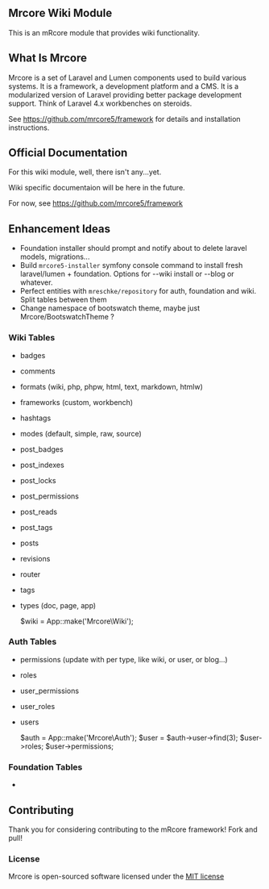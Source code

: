 ## Mrcore Wiki Module

This is an mRcore module that provides wiki functionality.

## What Is Mrcore

Mrcore is a set of Laravel and Lumen components used to build various systems.
It is a framework, a development platform and a CMS.  It is a modularized version of Laravel
providing better package development support.  Think of Laravel 4.x workbenches on steroids.

See https://github.com/mrcore5/framework for details and installation instructions.

## Official Documentation

For this wiki module, well, there isn't any...yet.

Wiki specific documentaion will be here in the future.

For now, see https://github.com/mrcore5/framework






## Enhancement Ideas

* Foundation installer should prompt and notify about to delete laravel models, migrations...
* Build `mrcore5-installer` symfony console command to install fresh laravel/lumen + foundation.  Options for --wiki install or --blog or whatever.
* Perfect entities with `mreschke/repository` for auth, foundation and wiki.  Split tables between them
* Change namespace of bootswatch theme, maybe just Mrcore/BootswatchTheme ?


### Wiki Tables

* badges
* comments
* formats (wiki, php, phpw, html, text, markdown, htmlw)
* frameworks (custom, workbench)
* hashtags
* modes (default, simple, raw, source)
* post_badges
* post_indexes
* post_locks
* post_permissions
* post_reads
* post_tags
* posts
* revisions
* router
* tags
* types (doc, page, app)


    $wiki = App::make('Mrcore\Wiki');


### Auth Tables

* permissions (update with per type, like wiki, or user, or blog...)
* roles
* user_permissions
* user_roles
* users


    $auth = App::make('Mrcore\Auth');
    $user = $auth->user->find(3);
    $user->roles;
    $user->permissions;


### Foundation Tables

*







## Contributing

Thank you for considering contributing to the mRcore framework!  Fork and pull!

### License

Mrcore is open-sourced software licensed under the [MIT license](http://mreschke.com/license/mit)
